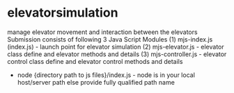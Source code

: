 # elevatorsimulation
manage elevator movement and interaction between the elevators
Submission consists of following 3 Java Script Modules
(1) mjs-index.js (index.js) - launch point for elevator simulation
(2) mjs-elevator.js - elevator class define and elevator methods and details
(3) mjs-controller.js - elevator control class define and elevator control methods and details 
- node {directory path to js files}/index.js - node is in your local host/server path else provide fully qualified path name
